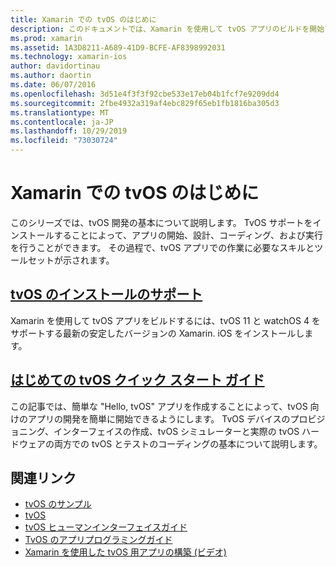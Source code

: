 ```yaml
---
title: Xamarin での tvOS のはじめに
description: このドキュメントでは、Xamarin を使用して tvOS アプリのビルドを開始する方法について説明します。 インストールガイドとクイックスタートガイドにリンクしています。
ms.prod: xamarin
ms.assetid: 1A3D8211-A689-41D9-BCFE-AF8398992031
ms.technology: xamarin-ios
author: davidortinau
ms.author: daortin
ms.date: 06/07/2016
ms.openlocfilehash: 3d51e4f3f3f92cbe533e17eb04b1fcf7e9209dd4
ms.sourcegitcommit: 2fbe4932a319af4ebc829f65eb1fb1816ba305d3
ms.translationtype: MT
ms.contentlocale: ja-JP
ms.lasthandoff: 10/29/2019
ms.locfileid: "73030724"
---
```

# <a name="getting-started-with-tvos-in-xamarin"></a>Xamarin での tvOS のはじめに

このシリーズでは、tvOS 開発の基本について説明します。 TvOS サポートをインストールすることによって、アプリの開始、設計、コーディング、および実行を行うことができます。 その過程で、tvOS アプリでの作業に必要なスキルとツールセットが示されます。

## <a name="installing-tvos-supportiostvosget-startedinstallationmd"></a>[tvOS のインストールのサポート](~/ios/tvos/get-started/installation.md)

Xamarin を使用して tvOS アプリをビルドするには、tvOS 11 と watchOS 4 をサポートする最新の安定したバージョンの Xamarin. iOS をインストールします。

## <a name="hello-tvos-quick-start-guideiostvosget-startedhello-tvosmd"></a>[はじめての tvOS クイック スタート ガイド](~/ios/tvos/get-started/hello-tvos.md)

この記事では、簡単な "Hello, tvOS" アプリを作成することによって、tvOS 向けのアプリの開発を簡単に開始できるようにします。 TvOS デバイスのプロビジョニング、インターフェイスの作成、tvOS シミュレーターと実際の tvOS ハードウェアの両方での tvOS とテストのコーディングの基本について説明します。

## <a name="related-links"></a>関連リンク

- [tvOS のサンプル](https://docs.microsoft.com/samples/browse/?products=xamarin&term=Xamarin.iOS+tvOS)
- [tvOS](https://developer.apple.com/tvos/)
- [tvOS ヒューマンインターフェイスガイド](https://developer.apple.com/tvos/human-interface-guidelines/)
- [TvOS のアプリプログラミングガイド](https://developer.apple.com/library/prerelease/tvos/documentation/General/Conceptual/AppleTV_PG/)
- [Xamarin を使用した tvOS 用アプリの構築 (ビデオ)](https://university.xamarin.com/lightninglectures/tvos-with-xamarin)
